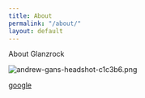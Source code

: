 ```yaml
---
title: About
permalink: "/about/"
layout: default
---
```


About Glanzrock

![andrew-gans-headshot-c1c3b6.png](/uploads/andrew-gans-headshot-c1c3b6.png)


<a href="google.com">google</a>